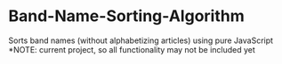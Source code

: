 # Band-Name-Sorting-Algorithm
Sorts band names (without alphabetizing articles) using pure JavaScript
*NOTE: current project, so all functionality may not be included yet
